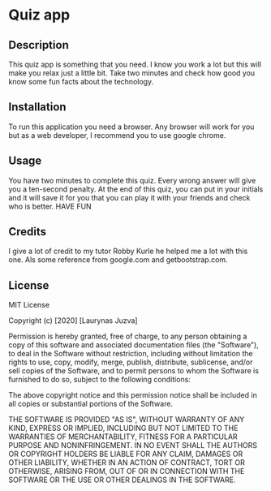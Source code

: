 # Quiz app 

## Description 

This quiz app is something that you need. I know you work a lot but this will make you relax just a little bit. Take two minutes and check how good you know some fun facts about the technology.

## Installation

To run this application you need a browser. 
Any browser will work for you but as a web developer, I recommend you to use google chrome.

## Usage 

You have two minutes to complete this quiz.  Every wrong answer will give you a ten-second penalty. At the end of this quiz, you can put in your initials and it will save it for you that you can play it with your friends and check who is better. HAVE FUN 

## Credits

I give a lot of credit to my tutor Robby Kurle he helped me a lot with this one. Als some reference from google.com and getbootstrap.com.


## License

MIT License

Copyright (c) [2020] [Laurynas Juzva]

Permission is hereby granted, free of charge, to any person obtaining a copy
of this software and associated documentation files (the "Software"), to deal
in the Software without restriction, including without limitation the rights
to use, copy, modify, merge, publish, distribute, sublicense, and/or sell
copies of the Software, and to permit persons to whom the Software is
furnished to do so, subject to the following conditions:

The above copyright notice and this permission notice shall be included in all
copies or substantial portions of the Software.

THE SOFTWARE IS PROVIDED "AS IS", WITHOUT WARRANTY OF ANY KIND, EXPRESS OR
IMPLIED, INCLUDING BUT NOT LIMITED TO THE WARRANTIES OF MERCHANTABILITY,
FITNESS FOR A PARTICULAR PURPOSE AND NONINFRINGEMENT. IN NO EVENT SHALL THE
AUTHORS OR COPYRIGHT HOLDERS BE LIABLE FOR ANY CLAIM, DAMAGES OR OTHER
LIABILITY, WHETHER IN AN ACTION OF CONTRACT, TORT OR OTHERWISE, ARISING FROM,
OUT OF OR IN CONNECTION WITH THE SOFTWARE OR THE USE OR OTHER DEALINGS IN THE
SOFTWARE.
